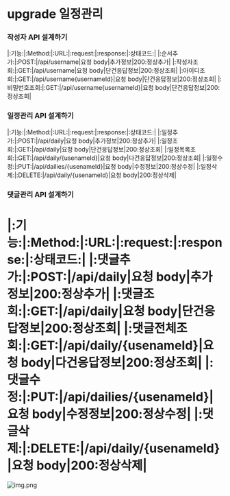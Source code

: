 # upgrade 일정관리


### 작성자 API 설계하기

|:기능:|:Method:|:URL:|:request:|:response:|:상태코드:|
|:순서추가:|:POST:|/api/username|요청 body|추가정보|200:정상추가|
|:작성자조회:|:GET:|/api/username|요청 body|단건응답정보|200:정상조회|
|:아이디조회:|:GET:|/api/username{usernameId}|요청 body|단건응답정보|200:정상조회|
|:비밀번호조회:|:GET:|/api/username{usernameId}|요청 body|단건응답정보|200:정상조회|


### 일정관리 API 설계하기

|:기능:|:Method:|:URL:|:request:|:response:|:상태코드:|
|:일정추가:|:POST:|/api/daily|요청 body|추가정보|200:정상추가|
|:일정조회:|:GET:|/api/daily|요청 body|단건응답정보|200:정상조회|
|:일정목록조회:|:GET:|/api/daily/{usenameId}|요청 body|다건응답정보|200:정상조회|
|:일정수정:|:PUT:|/api/dailies/{usenameId}|요청 body|수정정보|200:정상수정|
|:일정삭제:|:DELETE:|/api/daily/{usenameId}|요청 body|200:정상삭제|


### 댓글관리 API 설계하기

|:기능:|:Method:|:URL:|:request:|:response:|:상태코드:|
|:댓글추가:|:POST:|/api/daily|요청 body|추가정보|200:정상추가|
|:댓글조회:|:GET:|/api/daily|요청 body|단건응답정보|200:정상조회|
|:댓글전체조회:|:GET:|/api/daily/{usenameId}|요청 body|다건응답정보|200:정상조회|
|:댓글수정:|:PUT:|/api/dailies/{usenameId}|요청 body|수정정보|200:정상수정|
|:댓글삭제:|:DELETE:|/api/daily/{usenameId}|요청 body|200:정상삭제|
====================================================================

![img.png](/uploads/1848994ad25765da30fa8ef3684c67bc/img.png)
